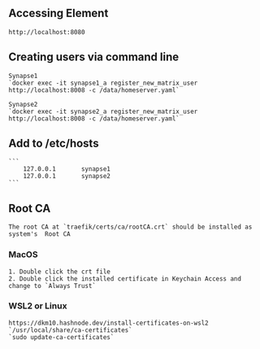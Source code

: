 ## Accessing Element
	http://localhost:8080

## Creating users via command line
	Synapse1
	`docker exec -it synapse1_a register_new_matrix_user http://localhost:8008 -c /data/homeserver.yaml`

	Synapse2
	`docker exec -it synapse2_a register_new_matrix_user http://localhost:8008 -c /data/homeserver.yaml`

## Add to /etc/hosts
	```
		127.0.0.1       synapse1
		127.0.0.1       synapse2
	```

## Root CA
	The root CA at `traefik/certs/ca/rootCA.crt` should be installed as system's  Root CA

### MacOS
	1. Double click the crt file
	2. Double click the installed certificate in Keychain Access and change to `Always Trust`

### WSL2 or Linux
	https://dkm10.hashnode.dev/install-certificates-on-wsl2
	`/usr/local/share/ca-certificates`
	`sudo update-ca-certificates`
